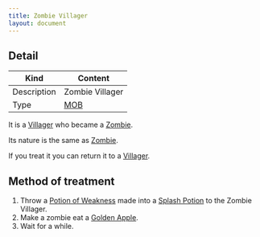 ```yaml
---
title: Zombie Villager
layout: document
---
```

## Detail

|Kind|Content|
|---|---|
|Description|Zombie Villager|
|Type|[MOB](MOB)|

It is a [Villager](Villager) who became a [Zombie](Zombie).

Its nature is the same as [Zombie](Zombie).

If you treat it you can return it to a [Villager](Villager).

## Method of treatment

1. Throw a [Potion of Weakness](Potion_of_Weakness) made into a [Splash Potion](Splash_Potion) to the Zombie Villager.
2. Make a zombie eat a [Golden Apple](Golden_Apple).
3. Wait for a while.
